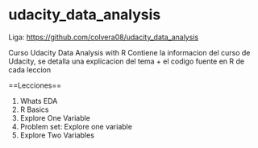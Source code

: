 # udacity_data_analysis
Liga: https://github.com/colvera08/udacity_data_analysis

Curso Udacity Data Analysis with R
Contiene la informacion del curso de Udacity, se detalla una explicacion del tema + el codigo fuente en R de cada leccion

==Lecciones==

1. Whats EDA
2. R Basics
3. Explore One Variable
4. Problem set: Explore one variable
5. Explore Two Variables

